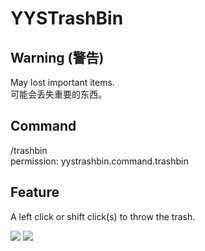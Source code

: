 # YYSTrashBin

## Warning (警告)
May lost important items.  
可能会丢失重要的东西。

## Command
/trashbin    
permission:
yystrashbin.command.trashbin



## Feature
A left click or shift click(s) to throw the trash.


![](https://i.loli.net/2020/07/19/BwgM1NcjYXJPEx7.gif)
![](https://i.loli.net/2020/07/19/tbqnhVjT26oRZB5.gif)